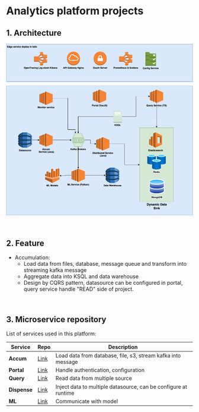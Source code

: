 # Analytics platform projects

## 1. Architecture

![](img/platform.io.drawio.png)

<br/>

## 2. Feature
- Accumulation:
  - Load data from files, database, message queue and transform into streaming kafka message
  - Aggregate data into KSQL and data warehouse
  - Design by CQRS pattern, datasource can be configured in portal, query service handle "READ" side of project.

<br/>

## 3. Microservice repository

List of services used in this platform:


| Service | Repo | Description |
|-----------------|-----------------|-----------------|
| **Accum**  | [Link](https://github.com/kainguyen-dev/accum-service) | Load data from database, file, s3, stream kafka into message |
| **Portal**  | [Link](https://github.com/kainguyen-dev/portal-analytic) | Handle authentication, configuration |
| **Query**  | [Link](https://github.com/kainguyen-dev/query-service) | Read data from multiple source |
| **Dispense**  | [Link](https://github.com/kainguyen-dev/dispense-servicece) | Inject data to multiple datasource, can be configure at runtime |
| **ML**  | [Link](https://github.com/kainguyen-dev/ml-service) | Communicate with model |